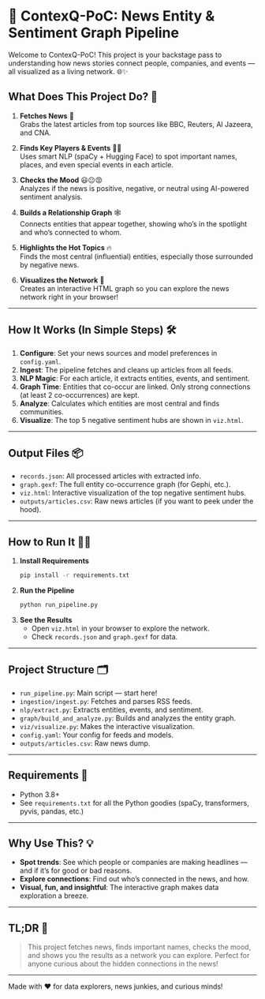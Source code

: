 # 🚀 ContexQ-PoC: News Entity & Sentiment Graph Pipeline

Welcome to ContexQ-PoC! This project is your backstage pass to understanding how news stories connect people, companies, and events — all visualized as a living network. 🌐✨

## What Does This Project Do? 🤔

1. **Fetches News** 📰  
   Grabs the latest articles from top sources like BBC, Reuters, Al Jazeera, and CNA.

2. **Finds Key Players & Events** 🕵️‍♂️  
   Uses smart NLP (spaCy + Hugging Face) to spot important names, places, and even special events in each article.

3. **Checks the Mood** 😃😐😡  
   Analyzes if the news is positive, negative, or neutral using AI-powered sentiment analysis.

4. **Builds a Relationship Graph** 🕸️  
   Connects entities that appear together, showing who’s in the spotlight and who’s connected to whom.

5. **Highlights the Hot Topics** 🔥  
   Finds the most central (influential) entities, especially those surrounded by negative news.

6. **Visualizes the Network** 🎨  
   Creates an interactive HTML graph so you can explore the news network right in your browser!

---

## How It Works (In Simple Steps) 🛠️

1. **Configure**: Set your news sources and model preferences in `config.yaml`.
2. **Ingest**: The pipeline fetches and cleans up articles from all feeds.
3. **NLP Magic**: For each article, it extracts entities, events, and sentiment.
4. **Graph Time**: Entities that co-occur are linked. Only strong connections (at least 2 co-occurrences) are kept.
5. **Analyze**: Calculates which entities are most central and finds communities.
6. **Visualize**: The top 5 negative sentiment hubs are shown in `viz.html`.

---

## Output Files 📦
- `records.json`: All processed articles with extracted info.
- `graph.gexf`: The full entity co-occurrence graph (for Gephi, etc.).
- `viz.html`: Interactive visualization of the top negative sentiment hubs.
- `outputs/articles.csv`: Raw news articles (if you want to peek under the hood).

---

## How to Run It 🏃‍♂️

1. **Install Requirements**
   ```bash
   pip install -r requirements.txt
   ```
2. **Run the Pipeline**
   ```bash
   python run_pipeline.py
   ```
3. **See the Results**
   - Open `viz.html` in your browser to explore the network.
   - Check `records.json` and `graph.gexf` for data.

---

## Project Structure 🗂️
- `run_pipeline.py`: Main script — start here!
- `ingestion/ingest.py`: Fetches and parses RSS feeds.
- `nlp/extract.py`: Extracts entities, events, and sentiment.
- `graph/build_and_analyze.py`: Builds and analyzes the entity graph.
- `viz/visualize.py`: Makes the interactive visualization.
- `config.yaml`: Your config for feeds and models.
- `outputs/articles.csv`: Raw news dump.

---

## Requirements 🧰
- Python 3.8+
- See `requirements.txt` for all the Python goodies (spaCy, transformers, pyvis, pandas, etc.)

---

## Why Use This? 💡
- **Spot trends**: See which people or companies are making headlines — and if it’s for good or bad reasons.
- **Explore connections**: Find out who’s connected in the news, and how.
- **Visual, fun, and insightful**: The interactive graph makes data exploration a breeze.

---

## TL;DR 📝
> This project fetches news, finds important names, checks the mood, and shows you the results as a network you can explore. Perfect for anyone curious about the hidden connections in the news!

---

Made with ❤️ for data explorers, news junkies, and curious minds!
